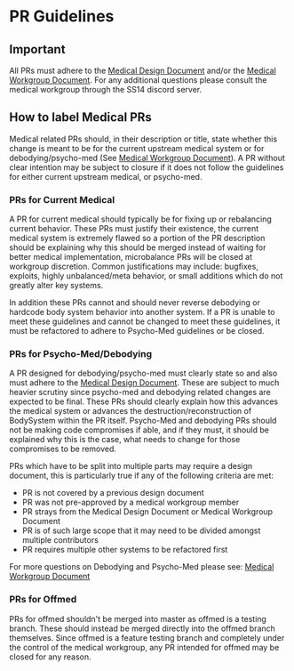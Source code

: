 # PR Guidelines

## Important

All PRs must adhere to the [Medical Design Document](../medical.md) and/or the [Medical Workgroup Document](medical-workgroup.md). For any additional questions please consult the medical workgroup through the SS14 discord server.

## How to label Medical PRs

Medical related PRs should, in their description or title, state whether this change is meant to be for the current upstream medical system or for debodying/psycho-med (See [Medical Workgroup Document](medical-workgroup.md)). A PR without clear intention may be subject to closure if it does not follow the guidelines for either current upstream medical, or psycho-med. 

### PRs for Current Medical
A PR for current medical should typically be for fixing up or rebalancing current behavior. These PRs must justify their existence, the current medical system is extremely flawed so a portion of the PR description should be explaining why this should be merged instead of waiting for better medical implementation, microbalance PRs will be closed at workgroup discretion. Common justifications may include: bugfixes, exploits, highly unbalanced/meta behavior, or small additions which do not greatly alter key systems. 

In addition these PRs cannot and should never reverse debodying or hardcode body system behavior into another system. If a PR is unable to meet these guidelines and cannot be changed to meet these guidelines, it must be refactored to adhere to Psycho-Med guidelines or be closed. 

### PRs for Psycho-Med/Debodying
A PR designed for debodying/psycho-med must clearly state so and also must adhere to the [Medical Design Document](medical-workgroup.md). These are subject to much heavier scrutiny since psycho-med and debodying related changes are expected to be final. These PRs should clearly explain how this advances the medical system or advances the destruction/reconstruction of BodySystem within the PR itself. Psycho-Med and debodying PRs should not be making code compromises if able, and if they must, it should be explained why this is the case, what needs to change for those compromises to be removed. 

PRs which have to be split into multiple parts may require a design document, this is particularly true if any of the following criteria are met:
- PR is not covered by a previous design document
- PR was not pre-approved by a medical workgroup member
- PR strays from the Medical Design Document or Medical Workgroup Document
- PR is of such large scope that it may need to be divided amongst multiple contributors
- PR requires multiple other systems to be refactored first

For more questions on Debodying and Psycho-Med please see: [Medical Workgroup Document](../../medical-workgroup.md)

### PRs for Offmed
PRs for offmed shouldn't be merged into master as offmed is a testing branch. These should instead be merged directly into the offmed branch themselves. Since offmed is a feature testing branch and completely under the control of the medical workgroup, any PR intended for offmed may be closed for any reason.
